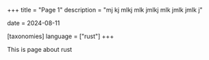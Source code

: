 +++
title = "Page 1"
description = "mj kj mlkj mlk jmlkj mlk jmlk jmlk j"

date = 2024-08-11

[taxonomies]
language = ["rust"]
+++

This is page about rust
